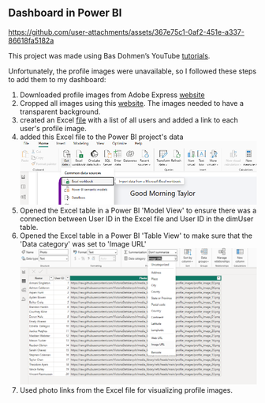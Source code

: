 ## Dashboard in Power BI

https://github.com/user-attachments/assets/367e75c1-0af2-451e-a337-86618fa5182a

This project was made using Bas Dohmen’s YouTube [tutorials](https://www.youtube.com/watch?v=cYwioeHu_OU&t=1041s).<br>


Unfortunately, the profile images were unavailable, so I followed these steps to add them to my dashboard:<br>

1. Downloaded profile images from Adobe Express [website](https://new.express.adobe.com/)<br>
2. Cropped all images using this [website](https://crop-circle.imageonline.co/). The images needed to have a transparent background.<br>
3. created an Excel [file](https://github.com/VictoriaStetskevych/projects/blob/main/PowerBI/02_power_bi_sport_dashboard/profile_images.xlsx) with a list of all users and added a link to each user's profile image.<br>
4. added this Excel file to the Power BI project's data<br>
![](https://github.com/VictoriaStetskevych/projects/blob/main/PowerBI/02_power_bi_sport_dashboard/images/01_add_excel_file.png?raw=true)<br>
5. Opened the Excel table in a Power BI 'Model View' to ensure there was a connection between User ID in the Excel file and User ID in the dimUser table.<br>
6. Opened the Excel table in a Power BI 'Table View' to make sure that the 'Data category' was set to 'Image URL' <br>
![](https://github.com/VictoriaStetskevych/projects/blob/main/PowerBI/02_power_bi_sport_dashboard/images/02_image_url.png?raw=true)<br>
6. Used photo links from the Excel file for visualizing profile images.<br>
